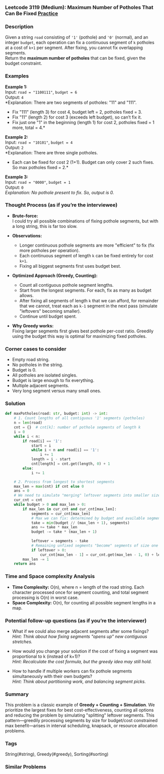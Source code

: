 ### Leetcode 3119 (Medium): Maximum Number of Potholes That Can Be Fixed [Practice](https://leetcode.com/problems/maximum-number-of-potholes-that-can-be-fixed)

### Description  
Given a string `road` consisting of `'1'` (pothole) and `'0'` (normal), and an integer `budget`, each operation can fix a continuous segment of `k` potholes at a cost of `k+1` per segment. After fixing, you cannot fix overlapping segments.  
Return the **maximum number of potholes** that can be fixed, given the budget constraint.

### Examples  

**Example 1:**  
Input: `road = "1100111"`, `budget = 6`  
Output: `4`  
*Explanation: There are two segments of potholes: "11" and "111".  
- Fix "111" (length 3) for cost 4, budget left = 2, potholes fixed = 3.  
- Fix "11" (length 2) for cost 3 (exceeds left budget), so can’t fix it.  
- Fix just one "1" in the beginning (length 1) for cost 2, potholes fixed = 1 more, total = 4.*

**Example 2:**  
Input: `road = "10101"`, `budget = 4`  
Output: `2`  
*Explanation: There are three single potholes.  
- Each can be fixed for cost 2 (1+1). Budget can only cover 2 such fixes. So max potholes fixed = 2.*

**Example 3:**  
Input: `road = "0000"`, `budget = 1`  
Output: `0`  
*Explanation: No pothole present to fix. So, output is 0.*

### Thought Process (as if you’re the interviewee)  
- **Brute-force:**  
  I could try all possible combinations of fixing pothole segments, but with a long string, this is far too slow.

- **Observations:**  
  - Longer continuous pothole segments are more "efficient" to fix (fix more potholes per operation).
  - Each continuous segment of length `k` can be fixed entirely for cost `k+1`.
  - Fixing all biggest segments first uses budget best.

- **Optimized Approach (Greedy, Counting):**  
  - Count all contiguous pothole segment lengths.
  - Start from the longest segments. For each, fix as many as budget allows.
  - After fixing all segments of length `k` that we can afford, for remainder that we cannot, treat each as `k-1` segment in the next pass (simulate "leftovers" becoming smaller).
  - Continue until budget spent.

- **Why Greedy works:**  
  Fixing larger segments first gives best pothole per-cost ratio. Greedily using the budget this way is optimal for maximizing fixed potholes.

### Corner cases to consider  
- Empty road string.
- No potholes in the string.
- Budget is 0.
- All potholes are isolated singles.
- Budget is large enough to fix everything.
- Multiple adjacent segments.
- Very long segment versus many small ones.

### Solution

```python
def maxPotholes(road: str, budget: int) -> int:
    # 1. Count lengths of all contiguous '1' segments (potholes)
    n = len(road)
    cnt = {}  # cnt[k]: number of pothole segments of length k
    i = 0
    while i < n:
        if road[i] == '1':
            start = i
            while i < n and road[i] == '1':
                i += 1
            length = i - start
            cnt[length] = cnt.get(length, 0) + 1
        else:
            i += 1

    # 2. Process from longest to shortest segments
    max_len = max(cnt) if cnt else 0
    ans = 0
    # We need to simulate "merging" leftover segments into smaller size
    cur_cnt = cnt
    while budget > 0 and max_len > 0:
        if max_len in cur_cnt and cur_cnt[max_len]:
            segments = cur_cnt[max_len]
            # Max we can fix: determined by budget and available segments
            take = min(budget // (max_len + 1), segments)
            ans += take * max_len
            budget -= take * (max_len + 1)
            
            leftover = segments - take
            # Remaining unfixed segments "become" segments of size one less
            if leftover > 0:
                cur_cnt[max_len - 1] = cur_cnt.get(max_len - 1, 0) + leftover
        max_len -= 1
    return ans
```

### Time and Space complexity Analysis  

- **Time Complexity:** O(n), where n = length of the road string. Each character processed once for segment counting, and total segment processing is O(n) in worst case.
- **Space Complexity:** O(n), for counting all possible segment lengths in a map.

### Potential follow-up questions (as if you’re the interviewer)  

- What if we could also merge adjacent segments after some fixings?  
  *Hint: Think about how fixing segments "opens up" new contiguous stretches.*

- How would you change your solution if the cost of fixing a segment was proportional to k (instead of k+1)?  
  *Hint: Recalculate the cost formula, but the greedy idea may still hold.*

- How to handle if multiple workers can fix pothole segments simultaneously with their own budgets?  
  *Hint: Think about partitioning work, and balancing segment picks.*

### Summary
This problem is a classic example of **Greedy + Counting + Simulation**. We prioritize the largest fixes for best cost-effectiveness, counting all options and reducing the problem by simulating "splitting" leftover segments. This pattern—greedily processing segments by size for budget/cost constrained max benefit—arises in interval scheduling, knapsack, or resource allocation problems.

### Tags
String(#string), Greedy(#greedy), Sorting(#sorting)

### Similar Problems
